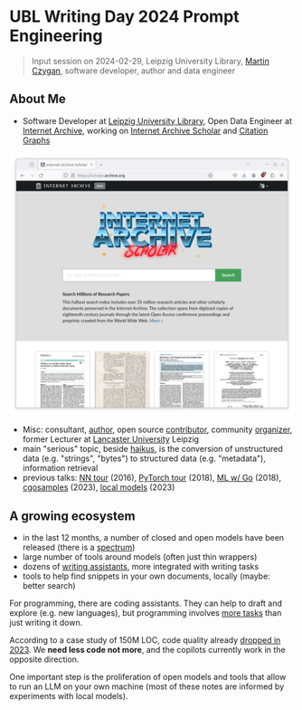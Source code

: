 # UBL Writing Day 2024 Prompt Engineering

> Input session on 2024-02-29, Leipzig University Library, [Martin
> Czygan](mailto:martin.czygan@gmail.com), software developer, author and data
> engineer

## About Me

* Software Developer at [Leipzig University
  Library](https://ub.uni-leipzig.de), Open Data Engineer at [Internet
Archive](https://archive.org), working on [Internet Archive
Scholar](https://en.wikipedia.org/wiki/Internet_Archive_Scholar) and [Citation Graphs](https://arxiv.org/abs/2110.06595)

[![](static/ia-scholar-hp.png)](https://scholar.archive.org)

* Misc: consultant,
  [author](https://scholar.google.com/citations?user=7gueY4EAAAAJ), open source
[contributor](https://github.com/miku), community
[organizer](https://golangleipzig.space/), former Lecturer at [Lancaster
University](https://www.lancasterleipzig.de/) Leipzig
* main "serious" topic, beside
  [haikus](https://golangleipzig.space/meetup-38-llm-haiku/meetup-38-llm-haiku.pdf),
is the conversion of unstructured data (e.g. "strings", "bytes") to structured data
(e.g. "metadata"), information retrieval
* previous talks: [NN tour](https://github.com/miku/nntour) (2016), [PyTorch tour](https://github.com/miku/pytorch-tour) (2018), [ML w/ Go](https://github.com/miku/mlgo) (2018), [cgosamples](https://github.com/miku/cgosamples) (2023), [local
  models](https://github.com/miku/localmodels) (2023)

## A growing ecosystem

* in the last 12 months, a number of closed and open models have been released (there is a [spectrum](https://arxiv.org/pdf/2302.04844.pdf))
* large number of tools around models (often just thin wrappers)
* dozens of [writing assistants](https://github.com/steven2358/awesome-generative-ai?tab=readme-ov-file#writing-assistants), more integrated with writing tasks
* tools to help find snippets in your own documents, locally (maybe: better search)

For programming, there are coding assistants. They can help to draft and
explore (e.g. new languages), but programming involves [more
tasks](https://pages.cs.wisc.edu/~remzi/Naur.pdf) than just writing it down.

According to a case study of 150M LOC, code quality already [dropped in
2023](https://gwern.net/doc/ai/nn/transformer/gpt/codex/2024-harding.pdf). We
**need less code not more**, and the copilots currently work in the opposite
direction.

One important step is the proliferation of open models and tools that allow to
run an LLM on your own machine (most of these notes are informed by experiments
with local models).
